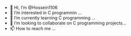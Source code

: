 - 👋 Hi, I’m @Hossein1106
- 👀 I’m interested in C programmin ...
- 🌱 I’m currently learning C programming ...
- 💞️ I’m looking to collaborate on C programming projects...
- 📫 How to reach me ...

<!---
Hossein1106/Hossein1106 is a ✨ special ✨ repository because its `README.md` (this file) appears on your GitHub profile.
You can click the Preview link to take a look at your changes.
--->
